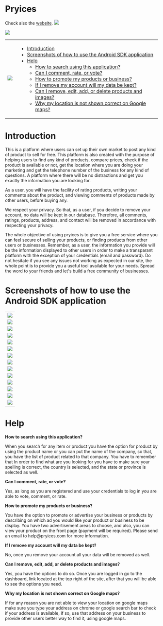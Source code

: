 # Pryices
Check also the <a href="https://www.pryices.com/" target="_blank">website</a>.
<a href="https://play.google.com/store/apps/details?id=com.pryices.pryices" targer="_blank"><img src="https://pbs.twimg.com/profile_banners/1150097514957332480/1572886231/1500x500" border="0" /></a>
<p><img src="https://img.shields.io/badge/size-5.74MB-brightgreen.svg" border="0" /></p>
<table border="0" cellspacing="0" cellpadding="0">
  <tr>
    <td>
      <img src="https://github.com/pryices/master/blob/master/pryices_android.gif" border="0" style="float: left; margin-right: 5px; margin-bottom: 5px;" />
    </td>
    <td>
      <ul>
        <li>
          <a href="#intro">Introduction</a>    
        </li>
        <li>
          <a href="#screenshots">Screenshots of how to use the Android SDK application</a>
        </li>
        <li><a href="#help">Help</a>
          <ul>
            <li><a href="#searchwithapp">How to search using this application?</a></li>
            <li><a href="#commentratevote">Can I comment, rate, or vote?</a></li>
            <li><a href="#promoteproducts">How to promote my products or business?</a></li>
            <li><a href="#keepdata">If I remove my account will my data be kept?</a></li>
            <li><a href="#productsandimages">Can I remove, edit, add, or delete products and images?</a></li>
            <li><a href="#googlemaps">Why my location is not shown correct on Google maps?</a></li>
          </ul>
        </li>
      </ul>
    </td>
</table>

# <a name="intro">Introduction</a>
<p>This is a platform where users can set up their own market to post any kind of product to sell for free. This platform is also created with the purpose of helping users to find any kind of products, compare prices, check if the product is available or not, get the location where you are doing your marketing and get the telephone number of the business for any kind of questions. A platform where there will be no distractions and get you exactly the information you are looking for.</p>

<p>As a user, you will have the facility of rating products, writing your comments about the product, and viewing comments of products made by other users, before buying any.</p>

<p>We respect your privacy. So that, as a user, if you decide to remove your account, no data will be kept in our database. Therefore, all comments, ratings, products, address, and contact will be removed in accordance with respecting your privacy.</p>

<p>The whole objective of using pryices is to give you a free service where you can feel secure of selling your products, or finding products from other users or businesses. Remember, as a user, the information you provide will be the information displayed to other users in order to make a transparant platform with the exception of your credentials (email and password). Do not hesitate if you see any issues not working as expected in our site, the whole point is to provide you a useful tool available for your needs. Spread the word to your friends and let's build a free community of businesses.</p>

# <a name="screenshots">Screenshots of how to use the Android SDK application</a>

<table border="0" cellspacing="0" cellpadding="0">
  <tr>
    <td align="center">
      <img src="https://github.com/pryices/master/blob/master/pryices_mobile_01.png" border="0" />
    </td>
  </tr>
  <tr>
    <td align="center">
      <img src="https://github.com/pryices/master/blob/master/pryices_mobile_02.png" border="0" />
    </td>
  </tr>
  <tr>
    <td align="center">
      <img src="https://github.com/pryices/master/blob/master/pryices_mobile_03.png" border="0" />
    </td>
  </tr>
  <tr>
    <td align="center">
      <img src="https://github.com/pryices/master/blob/master/pryices_mobile_04.png" border="0" />
    </td>
  </tr>
  <tr>
    <td align="center">
      <img src="https://github.com/pryices/master/blob/master/pryices_mobile_05.png" border="0" />
    </td>
  </tr>
  <tr>
    <td align="center">
      <img src="https://github.com/pryices/master/blob/master/pryices_mobile_06.png" border="0" />
    </td>
  </tr>
  <tr>
    <td align="center">
      <img src="https://github.com/pryices/master/blob/master/pryices_mobile_07.png" border="0" />
    </td>
  </tr>
  <tr>
    <td align="center">
      <img src="https://github.com/pryices/master/blob/master/pryices_mobile_08.png" border="0" />
    </td>
  </tr>
  <tr>
    <td align="center">
      <img src="https://github.com/pryices/master/blob/master/pryices_mobile_09.png" border="0" />
    </td>
  </tr>
  <tr>
    <td align="center">
      <img src="https://github.com/pryices/master/blob/master/pryices_mobile_10.png" border="0" />
    </td>
  </tr>
  <tr>
    <td align="center">
      <img src="https://github.com/pryices/master/blob/master/pryices_mobile_11.png" border="0" />
    </td>
  </tr>
  <tr>
    <td align="center">
      <img src="https://github.com/pryices/master/blob/master/pryices_mobile_12.png" border="0" />
    </td>
  </tr>
  <tr>
    <td align="center">
      <img src="https://github.com/pryices/master/blob/master/pryices_mobile_13.png" border="0" />
    </td>
  </tr>
  <tr>
    <td align="center">
      <img src="https://github.com/pryices/master/blob/master/pryices_mobile_14.png" border="0" />
    </td>
  </tr>
</table>

# <a name="help">Help</a>

<a name="searchwithapp"><strong>How to search using this application?</strong></a>
<p>When you search for any item or product you have the option for product by using the product name or you can put the name of the company, so that, you have the list of product related to that company. You have to remember that In order to find what are you looking for you have to make sure your spelling is correct, the country is selected, and the state or province is selected as well.</p>

<a name="commentratevote"><strong>Can I comment, rate, or vote?</strong></a>
<p>Yes, as long as you are registered and use your credentials to log in you are able to vote, comment, or rate.</p>

<a name="promoteproducts"><strong>How to promote my products or business?</strong></a>
<p>You have the option to promote or advertise your business or products by describing on which ad you would like your product or business to be display. You have two advertisement areas to choose, and also, you can view your product on the front page (payment will be required). Please send an email to help@pryices.com for more information.</p>

<a name="keepdata"><strong>If I remove my account will my data be kept?</strong></a>
<p>No, once you remove your account all your data will be removed as well.</p>

<a name="productsandimages"><strong>Can I remove, edit, add, or delete products and images?</strong></a>
<p>Yes, you have the options to do so. Once you are logged in go to the dashboard, link located at the top right of the site, after that you will be able to see the options you need.</p>

<a name="googlemaps"><strong>Why my location is not shown correct on Google maps?</strong></a>
<p>If for any reason you are not able to view your location on google maps make sure you type your address on chrome or google search bar to check if your address is available, if so, use that address on your business to provide other users better way to find it, using google maps.</p>
